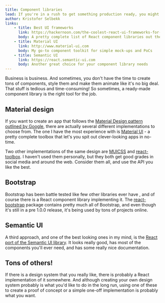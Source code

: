 ```yaml
---
title: Component libraries
lead: If you're in a rush to get something production ready, you might not have the time or resources to create your own component library. Luckily, there are several pre-made ones to choose from!
author: Kristofer Selbekk
links:
    - title: Best UI frameworks
      link: https://hackernoon.com/the-coolest-react-ui-frameworks-for-your-new-react-app-ad699fffd651
      body: A pretty complete list of React component libraries out there
    - title: Material UI
      link: http://www.material-ui.com
      body: My go-to component toolkit for simple mock-ups and PoCs
    - title: Semantic UI
      link: https://react.semantic-ui.com
      body: Another great choice for your component library needs
---
```


Business is business. And sometimes, you don't have the time to create tons of components, style them and make them
animate like it's no big deal. That stuff is tedious and time-consuming! So sometimes, a ready-made component library
is the right tool for the job.

## Material design

If you want to create an app that follows the [Material Design pattern outlined by Google](https://material.io/), there
are actually several different implementations to choose from. The one I have the most experience with is [Material
UI](http://www.material-ui.com/#/) - a pretty complete toolbox that let's you spit out clever-looking apps in no-time.

Two other implementations of the same design are [MUICSS](https://www.muicss.com/docs/v1/react/introduction) and
[react-toolbox](https://github.com/react-toolbox/react-toolbox). I haven't used them personally, but they both get good
grades in social media and around the web. Consider them all, and use the API you like the best.

## Bootstrap

Bootstrap has been battle tested like few other libraries ever have , and of course there is a React component library
implementing it. The [react-bootstrap](https://react-bootstrap.github.io/) package contains pretty much all of
Bootstrap, and even though it's still in a pre 1.0.0 release, it's being used by tons of projects online.

## Semantic UI

A third approach, and one of the best looking ones in my mind, is the [React port of the Semantic UI
library](https://react.semantic-ui.com). It looks really good, has most of the components you'll ever need, and has
some really nice documentation.

## Tons of others!

If there is a design system that you really like, there is probably a React implementation of it somewhere. And although
creating your own design system probably is what you'd like to do in the long run, using one of these to create a
proof of concept or a simple one-off implementation is probably what you want.
